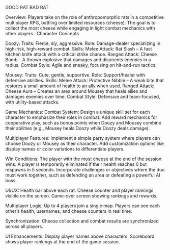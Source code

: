 GOOD RAT BAD RAT 

Overview:
Players take on the role of anthropomorphic rats in a competitive multiplayer RPG, battling over limited resources (cheese). The goal is to collect the most cheese while engaging in light combat mechanics with other players. 
Character Concepts

Doozy:
Traits: Fierce, sly, aggressive.
Role: Damage-dealer specializing in high-risk, high-reward combat.
Skills:
Melee Attack: Rat Slash – A fast kitchen knife attack with a critical strike chance.
Ranged Attack: Cheese Bomb – A thrown explosive that damages and disorients enemies in a radius.
Combat Style: Agile and sneaky, focusing on hit-and-run tactics.

Mousey:
Traits: Cute, gentle, supportive.
Role: Support/healer with defensive abilities.
Skills:
Melee Attack: Protective Nibble – A weak bite that restores a small amount of health to an ally when used.
Ranged Attack: Cheese Aura – Creates an area around Mousey that heals allies and damages enemies over time.
Combat Style: Defensive and team-focused, with utility-based attacks.

Game Mechanics:
Combat System:
Design a unique skill set for each character to emphasize their roles in combat.
Add reward mechanics for cooperative play, such as bonus points when Doozy and Mousey combine their abilities (e.g., Mousey heals Doozy while Doozy deals damage).

Multiplayer Features:
Implement a simple party system where players can choose Doozy or Mousey as their character.
Add customization options like display names or color variations to differentiate players.

Win Conditions:
The player with the most cheese at the end of the session wins.
A player is temporarily eliminated if their health reaches 0 but respawns in 5 seconds.
Incorporate challenges or objectives where the duo must work together, such as defending an area or defeating a powerful AI boss.

UI/UX:
Health bar above each rat.
Cheese counter and player rankings visible on the screen.
Game-over screen showing rankings and rewards.

Multiplayer Logic:
Up to 4 players join a single map.
Players can see each other’s health, usernames, and cheese counters in real time.

Synchronization:
Cheese collection and combat results are synchronized across all players.

UI Enhancements:
Display player names above characters.
Scoreboard shows player rankings at the end of the game session.
